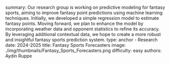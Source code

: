 summary: Our research group is working on predictive modeling for fantasy sports, aiming to improve fantasy point predictions using machine learning techniques. Initially, we developed a simple regression model to estimate fantasy points. Moving forward, we plan to enhance the model by incorporating weather data and opponent statistics to refine its accuracy. By leveraging additional contextual data, we hope to create a more robust and insightful fantasy sports prediction system.
type: anchor - Research
date: 2024-2025
title: Fantasy Sports Forecasters
image: ./img/thumbnails/Fantasy_Sports_Forecasters.png
difficulty: easy
authors: Aydin Ruppe


